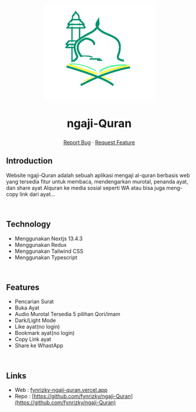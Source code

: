 <div align="center">
  <a href="https://www.indoquran.my.id">
    <img src="https://raw.githubusercontent.com/fynrizky/ngaji-Quran/master/assets/logo_ku.png" alt="Logo" width="300">
  </a>
  <h2 style="font-size:30px;" align="center"><strong>ngaji-Quran</strong></h2>
  <p align="center">
    <a href="https://github.com/fynrizky/ngaji-Quran/issues">Report Bug</a>
    ·
    <a href="https://github.com/fynrizky/ngaji-Quran/issues">Request Feature</a>
  </p>

</div>

## Introduction

Website ngaji-Quran adalah sebuah aplikasi mengaji al-quran berbasis web yang tersedia fitur untuk membaca, mendengarkan murotal, penanda ayat, dan share ayat Alquran ke media sosial seperti WA atau bisa juga meng-copy link dari ayat...

<br/>

## Technology 

- Menggunakan Nextjs 13.4.3
- Menggunakan Redux
- Menggunakan Tailwind CSS
- Menggunakan Typescript

<br/>

## Features

- Pencarian Surat
- Buka Ayat
- Audio Murotal Tersedia 5 pilihan Qori/imam
- Dark/Light Mode
- Like ayat(no login)
- Bookmark ayat(no login)
- Copy Link ayat
- Share ke WhastApp

<br/>

## Links

- Web : [fynrizky-ngaji-quran.vercel.app](https://www.fynrizky-ngaji-quran.vercel.app)
- Repo : [https://github.com/fynrizky/ngaji-Quran](https://github.com/fynrizky/ngaji-Quran)
